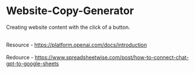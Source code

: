 # Website-Copy-Generator
Creating website content with the click of a button.

<br>Resource - https://platform.openai.com/docs/introduction<br>
<br>Redource - https://www.spreadsheetwise.com/post/how-to-connect-chat-gpt-to-google-sheets<br>
